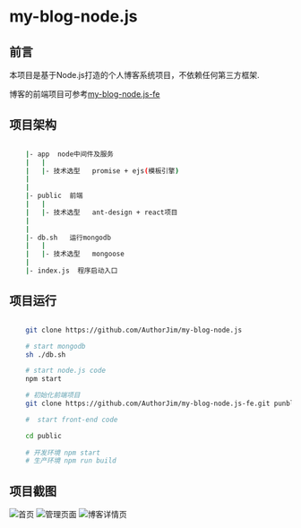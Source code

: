 # my-blog-node.js

## 前言
本项目是基于Node.js打造的个人博客系统项目，不依赖任何第三方框架.

博客的前端项目可参考[my-blog-node.js-fe](https://github.com/AuthorJim/my-blog-node.js-fe)

## 项目架构

```bash

	|- app  node中间件及服务
	|	|
	|	|- 技术选型   promise + ejs(模板引擎)
	|
	|
	|- public  前端
	|	|
	|	|- 技术选型   ant-design + react项目
	|
	|
	|- db.sh   运行mongodb
	|	|
	|	|- 技术选型   mongoose
	|
	|- index.js  程序启动入口

```
## 项目运行

```bash

	git clone https://github.com/AuthorJim/my-blog-node.js

	# start mongodb
	sh ./db.sh

	# start node.js code
	npm start

	# 初始化前端项目
	git clone https://github.com/AuthorJim/my-blog-node.js-fe.git punblic

	#  start front-end code

	cd public
	
	# 开发环境 npm start
	# 生产环境 npm run build

```

## 项目截图

![首页](http://wx4.sinaimg.cn/mw690/006p2lMSgy1fgxhtus2vdj311c0hz783.jpg)
![管理页面](http://wx1.sinaimg.cn/mw690/006p2lMSgy1fgxhwy5te4j311j0i2ael.jpg)
![博客详情页](http://wx2.sinaimg.cn/mw690/006p2lMSgy1fgxhwxu5lij311e0hx77l.jpg)